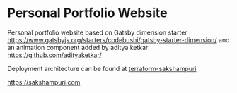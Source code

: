 # Personal Portfolio Website

Personal portfolio website based on Gatsby dimension starter https://www.gatsbyjs.org/starters/codebushi/gatsby-starter-dimension/ and an animation component added by aditya ketkar https://github.com/adityaketkar/

Deployment architecture can be found at [terraform-sakshampuri](https://github.com/sakshampuri/terraform-sakshampuri.com)

https://sakshampuri.com
